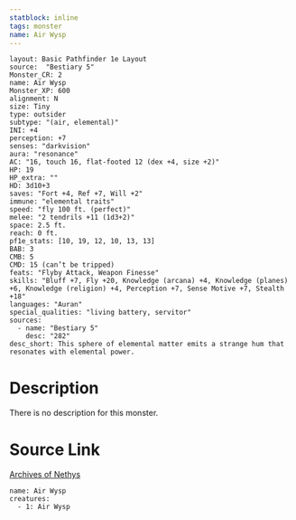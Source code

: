 ```yaml
---
statblock: inline
tags: monster
name: Air Wysp
---
```

```statblock
layout: Basic Pathfinder 1e Layout
source:  "Bestiary 5"
Monster_CR: 2
name: Air Wysp
Monster_XP: 600
alignment: N
size: Tiny
type: outsider
subtype: "(air, elemental)"
INI: +4
perception: +7
senses: "darkvision"
aura: "resonance"
AC: "16, touch 16, flat-footed 12 (dex +4, size +2)"
HP: 19
HP_extra: ""
HD: 3d10+3
saves: "Fort +4, Ref +7, Will +2"
immune: "elemental traits"
speed: "fly 100 ft. (perfect)"
melee: "2 tendrils +11 (1d3+2)"
space: 2.5 ft.
reach: 0 ft.
pf1e_stats: [10, 19, 12, 10, 13, 13]
BAB: 3
CMB: 5
CMD: 15 (can’t be tripped)
feats: "Flyby Attack, Weapon Finesse"
skills: "Bluff +7, Fly +20, Knowledge (arcana) +4, Knowledge (planes) +6, Knowledge (religion) +4, Perception +7, Sense Motive +7, Stealth +18"
languages: "Auran"
special_qualities: "living battery, servitor"
sources:
  - name: "Bestiary 5"
    desc: "282"
desc_short: This sphere of elemental matter emits a strange hum that resonates with elemental power.
```
# Description
There is no description for this monster.
# Source Link
[Archives of Nethys](https://aonprd.com/MonsterDisplay.aspx?ItemName=Air%20Wysp)
```encounter-table
name: Air Wysp
creatures:
  - 1: Air Wysp
```
